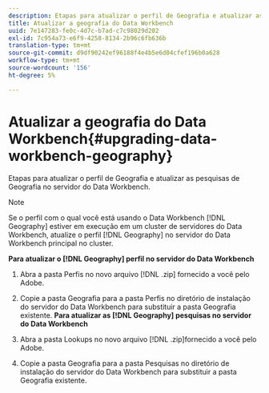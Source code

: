 ```yaml
---
description: Etapas para atualizar o perfil de Geografia e atualizar as pesquisas de Geografia no servidor do Data Workbench.
title: Atualizar a geografia do Data Workbench
uuid: 7e147283-fe0c-4d7c-b7ad-c7c98029d202
exl-id: 7c954a73-e6f9-4258-8134-2b96c6fb636b
translation-type: tm+mt
source-git-commit: d9df90242ef96188f4e4b5e6d04cfef196b0a628
workflow-type: tm+mt
source-wordcount: '156'
ht-degree: 5%

---
```


# Atualizar a geografia do Data Workbench{#upgrading-data-workbench-geography}

Etapas para atualizar o perfil de Geografia e atualizar as pesquisas de Geografia no servidor do Data Workbench.

>[!NOTE]
>
>Se o perfil com o qual você está usando o Data Workbench [!DNL Geography] estiver em execução em um cluster de servidores do Data Workbench, atualize o perfil [!DNL Geography] no servidor do Data Workbench principal no cluster.

**Para atualizar o  [!DNL Geography] perfil no servidor do Data Workbench**

1. Abra a pasta Perfis no novo arquivo [!DNL .zip] fornecido a você pelo Adobe.
1. Copie a pasta Geografia para a pasta Perfis no diretório de instalação do servidor do Data Workbench para substituir a pasta Geografia existente.
   **Para atualizar as  [!DNL Geography] pesquisas no servidor do Data Workbench**

1. Abra a pasta Lookups no novo arquivo [!DNL .zip]fornecido a você pelo Adobe.
1. Copie a pasta Geografia para a pasta Pesquisas no diretório de instalação do servidor do Data Workbench para substituir a pasta Geografia existente.
